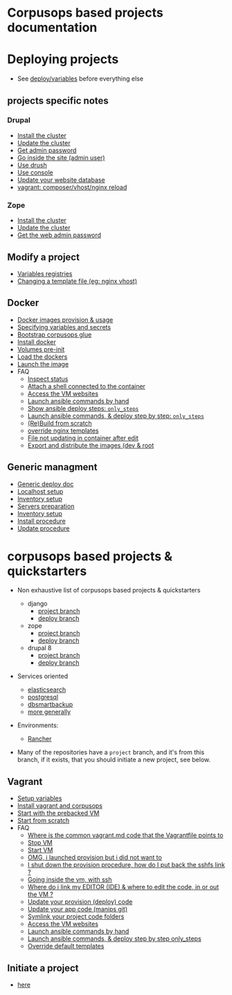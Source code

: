 # Corpusops based projects documentation

# Deploying projects
- See [deploy/variables](deploy.md#variables) before everything else

## projects specific notes

### Drupal
- [Install the cluster](drupal.md#install_cluster)
- [Update the cluster](drupal.md#update_cluster)
- [Get admin password](drupal.md#password)
- [Go inside the site (admin user)](drupal.md#duli)
- [Use drush](drupal.md#drush)
- [Use console](drupal.md#dconsole)
- [Update your website database](drupal.md#ddbup)
- [vagrant: composer/vhost/nginx reload](vagrant.md#vagredo)

### Zope
- [Install the cluster](zope.md#install_cluster)
- [Update the cluster](zope.md#update_cluster)
- [Get the web admin password](zope.md#password)

## Modify a project
- [Variables registries](usage.md#variables)
- [Changing a template file (eg: nginx vhost)](usage.md#variables)

## Docker
- [Docker images provision & usage](docker.md#ddesc)
- [Specifying variables and secrets](docker.md#dsecrets)
- [Bootstrap corpusops glue](docker.md#bcops)
- [Install docker](docker.md#install)
- [Volumes pre-init](docker.md#datapopulate)
- [Load the dockers](docker.md#load)
- [Launch the image](docker.md#launch)
- FAQ
	- [Inspect status](docker.md#inspect)
	- [Attach a shell connected to the container](docker.md#enter)
	- [Access the VM websites](docker.md#vmhosts)
	- [Launch ansible commands by hand](docker.md#ansiblehand)
	- [Show ansible deploy steps: ``only_steps``](docker.md#show_only_steps)
	- [Launch ansible commands, & deploy step by step: ``only_steps``](docker.md#only_steps)
	- [(Re)Build from scratch](docker.md#scratch)
	- [override nginx templates](docker.md#enginx)
	- [File not updating in container after edit](docker.md#fedit)
	- [Export and distribute the images (dev & root](docker.md#dist)

## Generic managment
- [Generic deploy doc](deploy.md)
- [Localhost setup](deploy.md#prepare)
- [Inventory setup](deploy.md#inventory)
- [Servers preparation](deploy.md#prepareservers)
- [Inventory setup](deploy.md#inventory)
- [Install procedure](deploy.md#install_cluster)
- [Update procedure](deploy.md#update_cluster)

# corpusops based projects & quickstarters
- Non exhaustive list of corpusops based projects & quickstarters
    - django
        - [project branch](https://github.com/corpusops/setups.django/tree/project)
        - [deploy branch](https://github.com/corpusops/setups.django/)
    - zope
        - [project branch](https://github.com/corpusops/setups.zope/tree/project)
        - [deploy branch](https://github.com/corpusops/setups.zope/)
    - drupal 8
        - [project branch](https://github.com/corpusops/setups.drupal/tree/D8_project)
        - [deploy branch](https://github.com/corpusops/setups.drupal/tree/D8)
- Services oriented
    - [elasticsearch](https://github.com/corpusops/setups.elasticsearch)
    - [postgresql](https://github.com/corpusops/setups.elasticsearch)
    - [dbsmartbackup](https://github.com/corpusops/setups.elasticsearch)
    - [more generally](https://github.com/corpusops?utf8=✓&q=setups.)

- Environments:
    - [Rancher](https://github.com/corpusops/setups.rancher)

- Many of the repositories have a ``project`` branch, and it's from this branch, if it exists, that you should initiate a new project, see below.

## Vagrant
- [Setup variables ](/vagrant.md#variables)
- [Install vagrant and corpusops](vagrant.md#install)
- [Start with the prebacked VM](vagrant.md#prebacked)
- [Start from scratch](vagrant.md#scratch)
- FAQ
    - [Where is the common vagrant.md code that the Vagrantfile points to](vagrant.md#vcommon)
    - [Stop VM](vagrant.md#stop)
    - [Start VM](vagrant.md#tart)
    - [OMG, i launched provision but i did not want to ](vagrant.md#stop)
    - [I shut down the provision procedure, how do I put back the sshfs link ?](vagrant.md#mount)
    - [Going inside the vm, with ssh](vagrant.md#sshto)
    - [Where do i link my EDITOR (IDE) & where to edit the code, in or out the VM ?](vagrant.md#editor)
    - [Update your provision (deploy) code](vagrant.md#upglue)
    - [Update your app code (manips git)](vagrant.md#upcode)
    - [Symlink your project code folders](vagrant.md#scode)
    - [Access the VM websites](vagrant.md#vmhosts)
    - [Launch ansible commands by hand](vagrant.md#ansiblehand)
    - [Launch ansible commands, & deploy step by step only_steps](vagrant.md#only_steps)
    - [Override default templates](vagrant.md#override-default-templates)

## Initiate a project
- [here](start.md)
